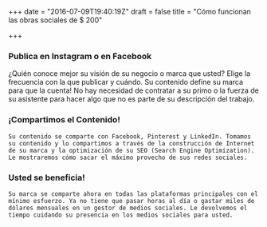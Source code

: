 +++
date = "2016-07-09T19:40:19Z"
draft = false
title = "Cómo funcionan las obras sociales de $ 200"

+++


###   	Publica en Instagram o en Facebook
   ¿Quién conoce mejor su visión de su negocio o marca que usted? Elige la frecuencia con la que publicar y cuándo. Su contenido define su marca para que la cuenta! No hay necesidad de contratar a su primo o la fuerza de su asistente para hacer algo que no es parte de su descripción del trabajo.
   

###   	¡Compartimos el Contenido!
	Su contenido se comparte con Facebook, Pinterest y LinkedIn. Tomamos su contenido y lo compartimos a través de la construcción de Internet de su marca y la optimización de su SEO (Search Engine Optimization). Le mostraremos cómo sacar el máximo provecho de sus redes sociales.

###   	Usted se beneficia!
	
	Su marca se comparte ahora en todas las plataformas principales con el mínimo esfuerzo. Ya no tiene que pasar horas al día o gastar miles de dólares mensuales en un gestor de medios sociales. Le devolvemos el tiempo cuidando su presencia en los medios sociales para usted.